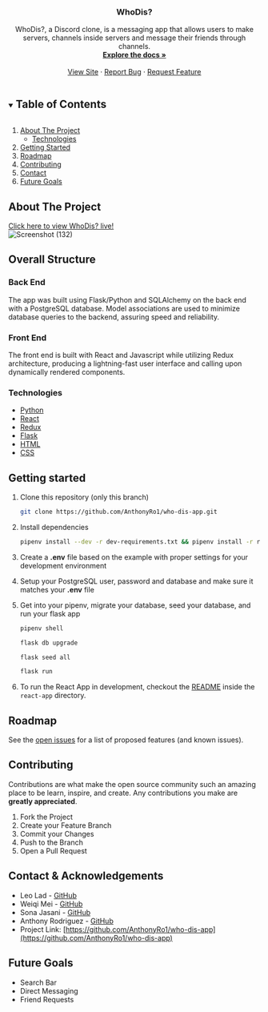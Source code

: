 <p align="center">
  

  <h3 align="center">WhoDis?</h3>

  <p align="center">
   WhoDis?, a Discord clone, is a messaging app that allows users to make servers, channels inside servers and message their friends through channels.
    <br />
    <a href="https://github.com/Dedition/WhoDis"><strong>Explore the docs »</strong></a>
    <br />
    <br />
    <a href="https://who-dis-app.herokuapp.com/">View Site</a>
    ·
    <a href="https://github.com/AnthonyRo1/who-dis-app/issues">Report Bug</a>
    ·
    <a href="https://github.com/AnthonyRo1/who-dis-app/issues">Request Feature</a>
  </p>
</p>


<details open="open">
  <summary><h2 style="display: inline-block">Table of Contents</h2></summary>
  <ol>
    <li>
      <a href="#about-the-project">About The Project</a>
      <ul>
        <li><a href="technologies">Technologies</a></li>
      </ul>
    </li>
    <li><a href="#getting-started">Getting Started</a></li>
    <li><a href="#roadmap">Roadmap</a></li>
    <li><a href="#contributing">Contributing</a></li>
    <li><a href="#contact">Contact</a></li>
    <li><a href="#future-goals">Future Goals</a></li>
  </ol>
</details>


## About The Project


[Click here to view WhoDis? live!](https://who-dis-app.herokuapp.com/)
<br>
![Screenshot (132)](https://user-images.githubusercontent.com/99559369/177391574-9ce8a9db-ba9e-412f-a358-0879926b882d.png)
</br>



## Overall Structure

### Back End

The app was built using Flask/Python and SQLAlchemy on the back end with a PostgreSQL database.
Model associations are used to minimize database queries to the backend, assuring speed and reliability.

### Front End

The front end is built with React and Javascript while utilizing Redux architecture, producing a lightning-fast user interface and calling upon dynamically rendered components.


### Technologies

- [Python](https://www.python.org/)
- [React](https://reactjs.org/)
- [Redux](https://redux.js.org/)
- [Flask](https://flask.palletsprojects.com/en/2.1.x/)
- [HTML](https://html.com/)
- [CSS](http://www.css3.info/)



## Getting started
1. Clone this repository (only this branch)

   ```bash
   git clone https://github.com/AnthonyRo1/who-dis-app.git
   ```

2. Install dependencies

      ```bash
      pipenv install --dev -r dev-requirements.txt && pipenv install -r requirements.txt
      ```

3. Create a **.env** file based on the example with proper settings for your
   development environment
4. Setup your PostgreSQL user, password and database and make sure it matches your **.env** file

5. Get into your pipenv, migrate your database, seed your database, and run your flask app

   ```bash
   pipenv shell
   ```

   ```bash
   flask db upgrade
   ```

   ```bash
   flask seed all
   ```

   ```bash
   flask run
   ```

6. To run the React App in development, checkout the [README](./react-app/README.md) inside the `react-app` directory.



## Roadmap
See the [open issues](https://github.com/AnthonyRo1/who-dis-app/issues) for a list of proposed features (and known issues).


## Contributing

Contributions are what make the open source community such an amazing place to be learn, inspire, and create. Any contributions you make are **greatly appreciated**.
1. Fork the Project
2. Create your Feature Branch
3. Commit your Changes 
4. Push to the Branch 
5. Open a Pull Request


## Contact & Acknowledgements

- Leo Lad - [GitHub](https://github.com/Dedition)
- Weiqi Mei - [GitHub](https://github.com/weiqimei)
- Sona Jasani - [GitHub](https://github.com/sonajasani)
- Anthony Rodriguez - [GitHub](https://github.com/AnthonyRo1)
- Project Link: [https://github.com/AnthonyRo1/who-dis-app](https://github.com/AnthonyRo1/who-dis-app)



## Future Goals
- Search Bar
- Direct Messaging
- Friend Requests
